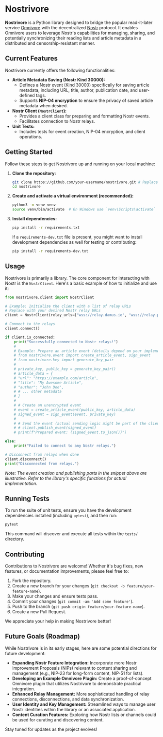 # Nostrivore

**Nostrivore** is a Python library designed to bridge the popular read-it-later service [Omnivore](https://omnivore.app/) with the decentralized [Nostr](https://nostr.com/) protocol. It enables Omnivore users to leverage Nostr's capabilities for managing, sharing, and potentially synchronizing their reading lists and article metadata in a distributed and censorship-resistant manner.

## Current Features

Nostrivore currently offers the following functionalities:

*   **Article Metadata Saving (Nostr Kind 30000):**
    *   Defines a Nostr event (Kind 30000) specifically for saving article metadata, including URL, title, author, publication date, and user-defined tags.
    *   Supports **NIP-04 encryption** to ensure the privacy of saved article metadata when desired.
*   **Nostr Client (`NostrClient`):**
    *   Provides a client class for preparing and formatting Nostr events.
    *   Facilitates connection to Nostr relays.
*   **Unit Tests:**
    *   Includes tests for event creation, NIP-04 encryption, and client operations.

## Getting Started

Follow these steps to get Nostrivore up and running on your local machine:

1.  **Clone the repository:**
    ```bash
    git clone https://github.com/your-username/nostrivore.git # Replace with the actual repository URL
    cd nostrivore
    ```

2.  **Create and activate a virtual environment (recommended):**
    ```bash
    python3 -m venv venv
    source venv/bin/activate  # On Windows use `venv\Scripts\activate`
    ```

3.  **Install dependencies:**
    ```bash
    pip install -r requirements.txt
    ```
    If a `requirements-dev.txt` file is present, you might want to install development dependencies as well for testing or contributing:
    ```bash
    pip install -r requirements-dev.txt
    ```

## Usage

Nostrivore is primarily a library. The core component for interacting with Nostr is the `NostrClient`. Here's a basic example of how to initialize and use it:

```python
from nostrivore.client import NostrClient

# Example: Initialize the client with a list of relay URLs
# Replace with your desired Nostr relay URLs
client = NostrClient(relay_urls=["wss://relay.damus.io", "wss://relay.primal.net"])

# Connect to the relays
client.connect()

if client.is_connected:
    print("Successfully connected to Nostr relays!")
    #
    # Example: Prepare an article event (details depend on your implementation)
    # from nostrivore.event import create_article_event, sign_event
    # from nostrivore.key import generate_key_pair
    #
    # private_key, public_key = generate_key_pair()
    # article_data = {
    # "url": "https://example.com/article",
    # "title": "My Awesome Article",
    # "author": "John Doe",
    # # ... other metadata
    # }
    #
    # # Create an unencrypted event
    # event = create_article_event(public_key, article_data)
    # signed_event = sign_event(event, private_key)
    #
    # # Send the event (actual sending logic might be part of the client or handled separately)
    # # client.publish_event(signed_event)
    # print(f"Prepared event: {signed_event.to_json()}")

else:
    print("Failed to connect to any Nostr relays.")

# Disconnect from relays when done
client.disconnect()
print("Disconnected from relays.")
```
*Note: The event creation and publishing parts in the snippet above are illustrative. Refer to the library's specific functions for actual implementation.*

## Running Tests

To run the suite of unit tests, ensure you have the development dependencies installed (including `pytest`), and then run:

```bash
pytest
```
This command will discover and execute all tests within the `tests/` directory.

## Contributing

Contributions to Nostrivore are welcome! Whether it's bug fixes, new features, or documentation improvements, please feel free to:

1.  Fork the repository.
2.  Create a new branch for your changes (`git checkout -b feature/your-feature-name`).
3.  Make your changes and ensure tests pass.
4.  Commit your changes (`git commit -am 'Add some feature'`).
5.  Push to the branch (`git push origin feature/your-feature-name`).
6.  Create a new Pull Request.

We appreciate your help in making Nostrivore better!

## Future Goals (Roadmap)

While Nostrivore is in its early stages, here are some potential directions for future development:

*   **Expanding Nostr Feature Integration:** Incorporate more Nostr Improvement Proposals (NIPs) relevant to content sharing and management (e.g., NIP-23 for long-form content, NIP-51 for lists).
*   **Developing an Example Omnivore Plugin:** Create a proof-of-concept Omnivore plugin that utilizes Nostrivore to demonstrate practical integration.
*   **Enhanced Relay Management:** More sophisticated handling of relay connections, disconnections, and data synchronization.
*   **User Identity and Key Management:** Streamlined ways to manage user Nostr identities within the library or an associated application.
*   **Content Curation Features:** Exploring how Nostr lists or channels could be used for curating and discovering content.

Stay tuned for updates as the project evolves!
